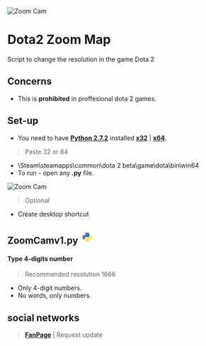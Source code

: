 <img src="http://clipart-library.com/image_gallery2/Python-Logo-PNG.png" alt="Zoom Cam" width="300px"/>

# Dota2 Zoom Map
Script to change the resolution in the game Dota 2

## Concerns 
* This is **prohibited** in proffesional dota 2 games.

## Set-up
- You need to have [**Python 2.7.2**](https://www.python.org/downloads/release/python-272/) installed [**x32**](https://www.python.org/ftp/python/2.7.2/python-2.7.2.msi) | [**x64**](https://www.python.org/ftp/python/2.7.2/python-2.7.2.amd64.msi).
> Paste 32 or 64
- \Steam\steamapps\common\dota 2 beta\game\dota\bin\win64
- To run - open any **.py** file.

<img src="https://i.imgur.com/HSj497i.png" alt="Zoom Cam" width="700px"/>


> Optional
- Create desktop shortcut

<h2>ZoomCamv1.py  <img src="https://raw.githubusercontent.com/github/explore/80688e429a7d4ef2fca1e82350fe8e3517d3494d/topics/python/python.png" width="30px"> 
</h2>
  
#### Type 4-digits number
> Recommended resolution 1666
- Only 4-digit numbers.
- No words, only numbers.


## social networks
>[**FanPage**](https://www.facebook.com/MapHackZoomDota2/)  | Request update
